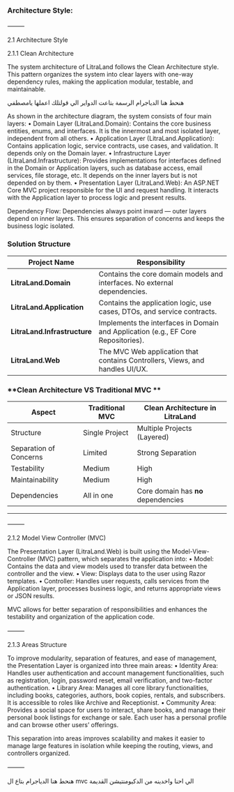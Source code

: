 
### Architecture Style:

⸻

2.1 Architecture Style

2.1.1 Clean Architecture

The system architecture of LitraLand follows the Clean Architecture style. This pattern organizes the system into clear layers with one-way dependency rules, making the application modular, testable, and maintainable.

هنحط هنا الدياجرام الرسمة بتاعت الدواير الي قولتلك اعملها يامصطفي 

As shown in the architecture diagram, the system consists of four main layers:
	•	Domain Layer (LitraLand.Domain):
Contains the core business entities, enums, and interfaces. It is the innermost and most isolated layer, independent from all others.
	•	Application Layer (LitraLand.Application):
Contains application logic, service contracts, use cases, and validation. It depends only on the Domain layer.
	•	Infrastructure Layer (LitraLand.Infrastructure):
Provides implementations for interfaces defined in the Domain or Application layers, such as database access, email services, file storage, etc. It depends on the inner layers but is not depended on by them.
	•	Presentation Layer (LitraLand.Web):
An ASP.NET Core MVC project responsible for the UI and request handling. It interacts with the Application layer to process logic and present results.

Dependency Flow:
Dependencies always point inward — outer layers depend on inner layers. This ensures separation of concerns and keeps the business logic isolated.

### **Solution Structure**

| Project Name                 | Responsibility                                                                    |
| ---------------------------- | --------------------------------------------------------------------------------- |
| **LitraLand.Domain**         | Contains the core domain models and interfaces. No external dependencies.         |
| **LitraLand.Application**    | Contains the application logic, use cases, DTOs, and service contracts.           |
| **LitraLand.Infrastructure** | Implements the interfaces in Domain and Application (e.g., EF Core Repositories). |
| **LitraLand.Web**            | The MVC Web application that contains Controllers, Views, and handles UI/UX.      |


### **Clean Architecture VS Traditional MVC **

| Aspect                 | Traditional MVC | Clean Architecture in LitraLand     |
| ---------------------- | --------------- | ----------------------------------- |
| Structure              | Single Project  | Multiple Projects (Layered)         |
| Separation of Concerns | Limited         | Strong Separation                   |
| Testability            | Medium          | High                                |
| Maintainability        | Medium          | High                                |
| Dependencies           | All in one      | Core domain has **no** dependencies |

---

⸻

2.1.2 Model View Controller (MVC)

The Presentation Layer (LitraLand.Web) is built using the Model-View-Controller (MVC) pattern, which separates the application into:
	•	Model:
Contains the data and view models used to transfer data between the controller and the view.
	•	View:
Displays data to the user using Razor templates.
	•	Controller:
Handles user requests, calls services from the Application layer, processes business logic, and returns appropriate views or JSON results.

MVC allows for better separation of responsibilities and enhances the testability and organization of the application code.

⸻

2.1.3 Areas Structure

To improve modularity, separation of features, and ease of management, the Presentation Layer is organized into three main areas:
	•	Identity Area:
Handles user authentication and account management functionalities, such as registration, login, password reset, email verification, and two-factor authentication.
	•	Library Area:
Manages all core library functionalities, including books, categories, authors, book copies, rentals, and subscribers. It is accessible to roles like Archive and Receptionist.
	•	Community Area:
Provides a social space for users to interact, share books, and manage their personal book listings for exchange or sale. Each user has a personal profile and can browse other users’ offerings.

This separation into areas improves scalability and makes it easier to manage large features in isolation while keeping the routing, views, and controllers organized.

⸻

هنحط هنا الدياجرام بتاع ال mvc الي احنا واخدينه من الدكيومنتيشن القديمة





